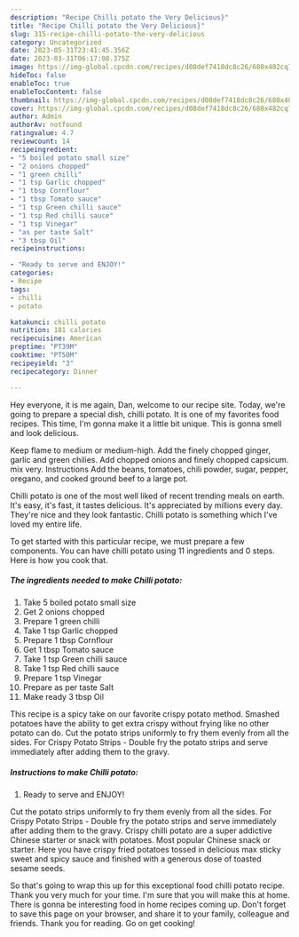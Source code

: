 ```yaml
---
description: "Recipe Chilli potato the Very Delicious}"
title: "Recipe Chilli potato the Very Delicious}"
slug: 315-recipe-chilli-potato-the-very-delicious
category: Uncategorized
date: 2023-05-31T23:41:45.356Z
date: 2023-03-31T06:17:08.375Z
image: https://img-global.cpcdn.com/recipes/d08def7418dc8c26/680x482cq70/chilli-potato-recipe-main-photo.jpg
hideToc: false
enableToc: true
enableTocContent: false
thumbnail: https://img-global.cpcdn.com/recipes/d08def7418dc8c26/680x482cq70/chilli-potato-recipe-main-photo.jpg
cover: https://img-global.cpcdn.com/recipes/d08def7418dc8c26/680x482cq70/chilli-potato-recipe-main-photo.jpg
author: Admin
authorAv: notfound
ratingvalue: 4.7
reviewcount: 14
recipeingredient:
- "5 boiled potato small size"
- "2 onions chopped"
- "1 green chilli"
- "1 tsp Garlic chopped"
- "1 tbsp Cornflour"
- "1 tbsp Tomato sauce"
- "1 tsp Green chilli sauce"
- "1 tsp Red chilli sauce"
- "1 tsp Vinegar"
- "as per taste Salt"
- "3 tbsp Oil"
recipeinstructions:

- "Ready to serve and ENJOY!"
categories:
- Recipe
tags:
- chilli
- potato

katakunci: chilli potato 
nutrition: 181 calories
recipecuisine: American
preptime: "PT39M"
cooktime: "PT50M"
recipeyield: "3"
recipecategory: Dinner

---
```



Hey everyone, it is me again, Dan, welcome to our recipe site. Today, we're going to prepare a special dish, chilli potato. It is one of my favorites food recipes. This time, I'm gonna make it a little bit unique. This is gonna smell and look delicious.

Keep flame to medium or medium-high. Add the finely chopped ginger, garlic and green chilies. Add chopped onions and finely chopped capsicum. mix very. Instructions Add the beans, tomatoes, chili powder, sugar, pepper, oregano, and cooked ground beef to a large pot.

Chilli potato is one of the most well liked of recent trending meals on earth. It's easy, it's fast, it tastes delicious. It's appreciated by millions every day. They're nice and they look fantastic. Chilli potato is something which I've loved my entire life.


To get started with this particular recipe, we must prepare a few components. You can have chilli potato using 11 ingredients and 0 steps. Here is how you cook that.

<!--inarticleads1-->

##### The ingredients needed to make Chilli potato:

1. Take 5 boiled potato small size
1. Get 2 onions chopped
1. Prepare 1 green chilli
1. Take 1 tsp Garlic chopped
1. Prepare 1 tbsp Cornflour
1. Get 1 tbsp Tomato sauce
1. Take 1 tsp Green chilli sauce
1. Take 1 tsp Red chilli sauce
1. Prepare 1 tsp Vinegar
1. Prepare as per taste Salt
1. Make ready 3 tbsp Oil


This recipe is a spicy take on our favorite crispy potato method. Smashed potatoes have the ability to get extra crispy without frying like no other potato can do. Cut the potato strips uniformly to fry them evenly from all the sides. For Crispy Potato Strips - Double fry the potato strips and serve immediately after adding them to the gravy. 

<!--inarticleads2-->

##### Instructions to make Chilli potato:


1. Ready to serve and ENJOY!

Cut the potato strips uniformly to fry them evenly from all the sides. For Crispy Potato Strips - Double fry the potato strips and serve immediately after adding them to the gravy. Crispy chilli potato are a super addictive Chinese starter or snack with potatoes. Most popular Chinese snack or starter. Here you have crispy fried potatoes tossed in delicious max sticky sweet and spicy sauce and finished with a generous dose of toasted sesame seeds. 

So that's going to wrap this up for this exceptional food chilli potato recipe. Thank you very much for your time. I'm sure that you will make this at home. There is gonna be interesting food in home recipes coming up. Don't forget to save this page on your browser, and share it to your family, colleague and friends. Thank you for reading. Go on get cooking!
